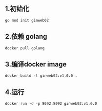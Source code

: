 ## 1.初始化
```
go mod init ginweb02
```

## 2.依赖 golang
```
docker pull golang
```

## 3.编译docker image

```
docker build -t ginweb02:v1.0.0 .
```

## 4.运行
```
docker run -d -p 8092:8092 ginweb02:v1.0.0
```




